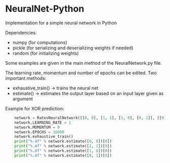 # NeuralNet-Python
Implementation for a simple neural network in Python
  
Dependencies:
  * numpy (for computations)
  * pickle (for serializing and deserializing weights if needed)
  * random (for initializing weights)
  
Some examples are given in the main method of the NeuralNetwork.py file.
  
The learning rate, momentum and number of epochs can be edited. Two important methods:
  * exhaustive_train() -> trains the neural net
  * estimate() -> estimates the output layer based on an input layer given as argument
  
Example for XOR prediction:
```python
    network = RatesNeuralNetwork([[0, 0], [1, 1], [1, 0], [0, 1]], [[0], [0], [1], [1]], 0)
    network.LEARNING_RATE = 1
    network.MOMENTUM = 0
    network.EPOCHS = 16000
    network.exhaustive_train()
    print("%.4f" % network.estimate([0, 0])[0])
    print("%.4f" % network.estimate([1, 1])[0])
    print("%.4f" % network.estimate([1, 0])[0])
    print("%.4f" % network.estimate([0, 1])[0])
```
